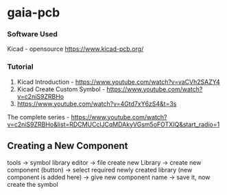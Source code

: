# gaia-pcb

### Software Used
Kicad - opensource
https://www.kicad-pcb.org/


### Tutorial
1. Kicad Introduction - https://www.youtube.com/watch?v=vaCVh2SAZY4
2. Kicad Create Custom Symbol - https://www.youtube.com/watch?v=c2niS9ZRBHo
3. https://www.youtube.com/watch?v=4Gtd7xY6zS4&t=3s

The complete series - https://www.youtube.com/watch?v=c2niS9ZRBHo&list=RDCMUCclJCqMDAkyVGsm5oFOTXIQ&start_radio=1




## Creating a New Component
tools -> symbol library editor
-> file create new Library
-> create new component (button)
-> select required newly created library (new component is added here)
-> give new component name
-> save it, now create the symbol
